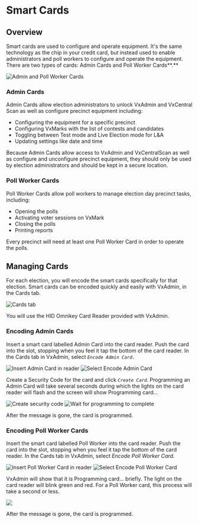 # Smart Cards

## Overview

Smart cards are used to configure and operate equipment. It's the same technology as the chip in your credit card, but instead used to enable administrators and poll workers to configure and operate the equipment. There are two types of cards: Admin Cards and Poll Worker Cards**.**

![Admin and Poll Worker Cards](<../.gitbook/assets/image (157).png>)

### Admin Cards

Admin Cards allow election administrators to unlock VxAdmin and VxCentral Scan as well as configure precinct equipment including:

* Configuring the equipment for a specific precinct
* Configuring VxMarks with the list of contests and candidates
* Toggling between Test mode and Live Election mode for L\&A
* Updating settings like date and time

Because Admin Cards allow access to VxAdmin and VxCentralScan as well as configure and unconfigure precinct equipment, they should only be used by election administrators and should be kept in a secure location.

### Poll Worker Cards

Poll Worker Cards allow poll workers to manage election day precinct tasks, including:

* Opening the polls
* Activating voter sessions on VxMark
* Closing the polls
* Printing reports

Every precinct will need at least one Poll Worker Card in order to operate the polls.

## Managing Cards

For each election, you will encode the smart cards specifically for that election. Smart cards can be encoded quickly and easily with VxAdmin, in the Cards tab.

![Cards tab](<../.gitbook/assets/image (130).png>)

You will use the HID Omnikey Card Reader provided with VxAdmin.&#x20;

### Encoding Admin Cards

Insert a smart card labelled Admin Card into the card reader. Push the card into the slot, stopping when you feel it tap the bottom of the card reader. In the Cards tab in VxAdmin, select _`Encode Admin Card.`_

![Insert Admin Card in reader](<../.gitbook/assets/admin card in card reader (1).png>) ![Select Encode Admin Card](<../.gitbook/assets/encode admin card.png>)

Create a Security Code for the card and click _`Create Card`_. Programming an Admin Card will take several seconds during which the lights on the card reader will flash and the screen will show Programming card...

![Create security code](<../.gitbook/assets/create card.png>) ![Wait for programming to complete](<../.gitbook/assets/programming card.png>)

After the message is gone, the card is programmed.

### Encoding Poll Worker Cards

Insert the smart card labelled Poll Worker into the card reader. Push the card into the slot, stopping when you feel it tap the bottom of the card reader. In the Cards tab in VxAdmin, select _Encode Poll Worker Card._

![Insert Poll Worker Card in reader](<../.gitbook/assets/poll worker card in reader.png>) ![Select Encode Poll Worker Card](<../.gitbook/assets/encode poll worker card.png>)

VxAdmin will show that it is Programming card... briefly. The light on the card reader will blink green and red. For a Poll Worker card, this process will take a second or less.

![](<../.gitbook/assets/image (203) (1).png>)

After the message is gone, the card is programmed.

##
